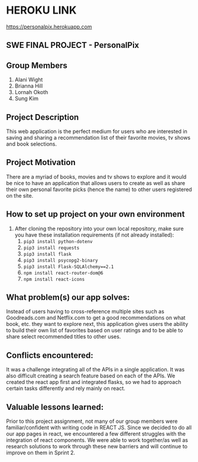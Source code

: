 # HEROKU LINK
https://personalpix.herokuapp.com

## SWE FINAL PROJECT - PersonalPix

## Group Members 
1. Alani Wight
2. Brianna Hill
3. Lornah Okoth
4. Sung Kim

## Project Description
This web application is the perfect medium for users who are interested in saving and sharing a recommendation list of their favorite movies, tv shows and book selections. 

## Project Motivation
There are a myriad of books, movies and tv shows to explore and it would be nice to have an application that allows users to create as well as share their own personal favorite picks (hence the name) to other users registered on the site. 

## How to set up project on your own environment
1. After cloning the repository into your own local repository, make sure you have these installation requirements (if not already installed):
    1. `pip3 install python-dotenv`
    2. `pip3 install requests`
    3. `pip3 install flask`
    4. `pip3 install psycopg2-binary`
    5. `pip3 install Flask-SQLAlchemy==2.1`
    6. `npm install react-router-dom@6`
    7. `npm install react-icons`

## What problem(s) our app solves:
Instead of users having to cross-reference multiple sites such as Goodreads.com and Netflix.com to get a good recommendations on what book, etc. they want to explore next, this application gives users the ability to build their own list of favorites based on user ratings and to be able to share select recommended titles to other uses.

## Conflicts encountered:
It was a challenge integrating all of the APIs in a single application. It was also difficult creating a search feature based on each of the APIs. We created the react app first and integrated flasks, so we had to approach certain tasks differently and rely mainly on react.

## Valuable lessons learned:
Prior to this project assignment, not many of our group members were familiar/confident with writing code in REACT JS. Since we decided to do all our app pages in react, we encountered a few different struggles with the integration of react components. We were able to work together/as well as research solutions to work through these new barriers and will continue to improve on them in Sprint 2. 
